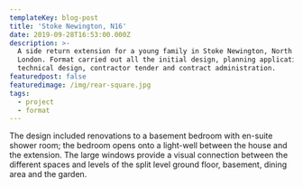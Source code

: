 ```yaml
---
templateKey: blog-post
title: 'Stoke Newington, N16'
date: 2019-09-28T16:53:00.000Z
description: >-
  A side return extension for a young family in Stoke Newington, North East
  London. Format carried out all the initial design, planning application,
  technical design, contractor tender and contract administration.
featuredpost: false
featuredimage: /img/rear-square.jpg
tags:
  - project
  - format
---
```

The design included renovations to a basement bedroom with en-suite shower room; the bedroom opens onto a light-well between the house and the extension. The large windows provide a visual connection between the different spaces and levels of the split level ground floor, basement, dining area and the garden.
